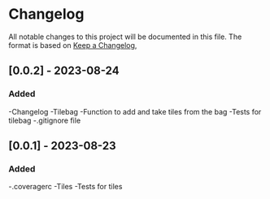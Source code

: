 # Changelog

All notable changes to this project will be documented in this file.
The format is based on [Keep a Changelog](https://keepachangelog.com/en/1.0.0/),

## [0.0.2] - 2023-08-24

### Added

-Changelog
-Tilebag
-Function to add and take tiles from the bag
-Tests for tilebag
-.gitignore file

##  [0.0.1] - 2023-08-23

### Added

-.coveragerc
-Tiles
-Tests for tiles